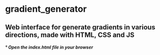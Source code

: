 # gradient_generator

<div> <h2> Web interface for generate gradients in various directions, made with HTML, CSS and JS </h2> </div>
<div> <h5> ° Open the index.html file in your browser </h5> </div>